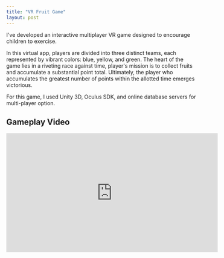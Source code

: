 ```yaml
---
title: "VR Fruit Game"
layout: post
---
```


I've developed an interactive multiplayer VR game designed to encourage children to exercise. 


In this virtual app, players are divided into three distinct teams, each represented by vibrant colors: blue, yellow, and green. The heart of the game lies in a riveting race against time, player's mission is to collect fruits and accumulate a substantial point total. Ultimately, the player who accumulates the greatest number of points within the allotted time emerges victorious. 

For this game, I used Unity 3D, Oculus SDK, and online database servers for multi-player option.

## Gameplay Video

<iframe width="560" height="315" src="https://www.youtube.com/embed/tdAFki15OFU" title="YouTube video player" frameborder="0" allow="accelerometer; autoplay; clipboard-write; encrypted-media; gyroscope; picture-in-picture" allowfullscreen></iframe>
